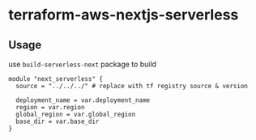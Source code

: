 # terraform-aws-nextjs-serverless

## Usage


use `build-serverless-next` package to build 

```
module "next_serverless" {
  source = "../../../" # replace with tf registry source & version

  deployment_name = var.deployment_name
  region = var.region
  global_region = var.global_region
  base_dir = var.base_dir
}
```
